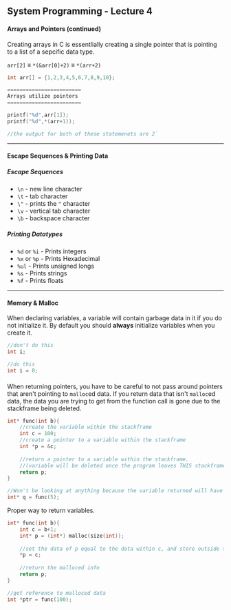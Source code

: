 ## System Programming - Lecture 4

#### Arrays and Pointers (continued)

Creating arrays in C is essentlially creating a single pointer that is pointing to a list of a sepcific data type.

`arr[2]` ≡ `*(&arr[0]+2)` ≡ `*(arr+2)`

```C
int arr[] = {1,2,3,4,5,6,7,8,9,10};

========================
Arrays utilize pointers
========================

printf("%d",arr[1]);
printf("%d",*(arr+1));

//the output for both of these statemenets are 2`
```

---

#### Escape Sequences & Printing Data

##### Escape Sequences
- `\n` - new line character
- `\t` - tab character
- `\"` - prints the `"` character
- `\v` - vertical tab character
- `\b` - backspace character

##### Printing Datatypes
- `%d` or `%i` - Prints integers
- `%x` or `%p` - Prints Hexadecimal
- `%ul` - Prints unsigned longs
- `%s` - Prints strings
- `%f` - Prints floats

---

#### Memory & Malloc

When declaring variables, a variable will contain garbage data in it if you do not initialize it. 
By default you should <b>always</b> initialize variables when you create it.

```C
//don't do this
int i;

//do this
int i = 0;
```

#### 
When returning pointers, you have to be careful to not pass around pointers that aren't pointing to `malloc`ed data. 
If you return data that isn't `malloc`ed data, the data you are trying to get from the function call is gone due to the stackframe being deleted.

```C
int* func(int b){
	//create the variable within the stackframe
	int c = 100;
	//create a pointer to a variable within the stackframe
	int *p = &c;
	
	//return a pointer to a variable within the stackframe. 
	//(variable will be deleted once the program leaves THIS stackframe)
	return p;
}

//Won't be looking at anything because the variable returned will have been deleted from call stack. 
int* q = func(5);
```

Proper way to return variables.  

```C
int* func(int b){
	int c = b+1;
	int* p = (int*) malloc(size(int));
	
	//set the data of p equal to the data within c, and store outside the stackframe.
	*p = c;
	
	//return the malloced info
	return p;
}

//get reference to malloced data
int *ptr = func(100);
```
